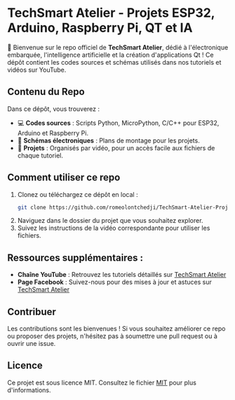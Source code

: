 # TechSmart Atelier - Projets ESP32, Arduino, Raspberry Pi, QT et IA
 👋 Bienvenue sur le repo officiel de **TechSmart Atelier**, dédié à l'électronique embarquée, l'intelligence artificielle et la création d'applications Qt ! Ce dépôt contient les codes sources et schémas utilisés dans nos tutoriels et vidéos sur YouTube.

## Contenu du Repo

Dans ce dépôt, vous trouverez :
- 💻 **Codes sources** : Scripts Python, MicroPython, C/C++ pour ESP32, Arduino et Raspberry Pi.
- 📝 **Schémas électroniques** : Plans de montage pour les projets.
- 📂 **Projets** : Organisés par vidéo, pour un accès facile aux fichiers de chaque tutoriel.

## Comment utiliser ce repo

1. Clonez ou téléchargez ce dépôt en local :
   ```bash
   git clone https://github.com/romeolontchedji/TechSmart-Atelier-Projets.git
2. Naviguez dans le dossier du projet que vous souhaitez explorer.
3. Suivez les instructions de la vidéo correspondante pour utiliser les fichiers.
   
## Ressources supplémentaires :

- **Chaîne YouTube** : Retrouvez les tutoriels détaillés sur [TechSmart Atelier](http://www.youtube.com/@TechSmartAtelier)
- **Page Facebook** : Suivez-nous pour des mises à jour et astuces sur [TechSmart Atelier](https://www.facebook.com/techsmartatelier)

## Contribuer
Les contributions sont les bienvenues ! Si vous souhaitez améliorer ce repo ou proposer des projets, n'hésitez pas à soumettre une pull request ou à ouvrir une issue.


## Licence

Ce projet est sous licence MIT. Consultez le fichier [MIT](https://mit-license.org/) pour plus d'informations.

